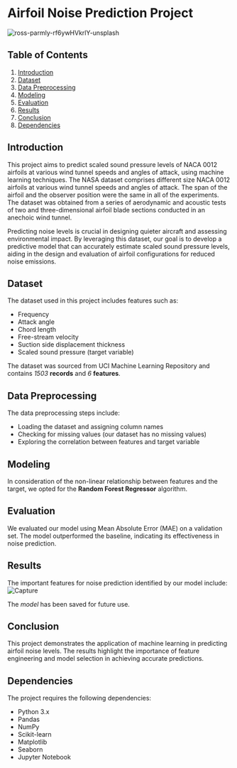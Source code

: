 # Airfoil Noise Prediction Project

![ross-parmly-rf6ywHVkrlY-unsplash](https://github.com/AsadAliAkhtar/Data-Science-Portfolio/assets/170518936/fa8a9ede-21ae-4e90-a7e4-dae1c522ddfa)

## Table of Contents
1. [Introduction](#introduction)
2. [Dataset](#dataset)
3. [Data Preprocessing](#data-preprocessing)
4. [Modeling](#modeling)
5. [Evaluation](#evaluation)
6. [Results](#results)
7. [Conclusion](#conclusion)
8. [Dependencies](#dependencies)

## Introduction
This project aims to predict scaled sound pressure levels of NACA 0012 airfoils at various wind tunnel speeds and angles of attack, using machine learning techniques. The NASA dataset comprises different size NACA 0012 airfoils at various wind tunnel speeds and angles of attack. The span of the airfoil and the observer position were the same in all of the experiments. The dataset was obtained from a series of aerodynamic and acoustic tests of two and three-dimensional airfoil blade sections conducted in an anechoic wind tunnel.

Predicting noise levels is crucial in designing quieter aircraft and assessing environmental impact. By leveraging this dataset, our goal is to develop a predictive model that can accurately estimate scaled sound pressure levels, aiding in the design and evaluation of airfoil configurations for reduced noise emissions.

## Dataset
The dataset used in this project includes features such as:
- Frequency
- Attack angle
- Chord length
- Free-stream velocity
- Suction side displacement thickness
- Scaled sound pressure (target variable)

The dataset was sourced from UCI Machine Learning Repository and contains *1503* **records** and  *6* **features**.

## Data Preprocessing
The data preprocessing steps include:
- Loading the dataset and assigning column names
- Checking for missing values (our dataset has no missing values)
- Exploring the correlation between features and target variable

## Modeling
In consideration of the non-linear relationship between features and the target, we opted for the **Random Forest Regressor** algorithm.

## Evaluation
We evaluated our model using Mean Absolute Error (MAE) on a validation set. The model outperformed the baseline, indicating its effectiveness in noise prediction.

## Results
The important features for noise prediction identified by our model include: ![Capture](https://github.com/AsadAliAkhtar/Data-Science-Portfolio/assets/170518936/974c2509-7cbb-43ac-9e9e-ad8ab71e383a)

The *model* has been saved for future use.

## Conclusion
This project demonstrates the application of machine learning in predicting airfoil noise levels. The results highlight the importance of feature engineering and model selection in achieving accurate predictions.

## Dependencies
The project requires the following dependencies:
- Python 3.x
- Pandas
- NumPy
- Scikit-learn
- Matplotlib
- Seaborn
- Jupyter Notebook
